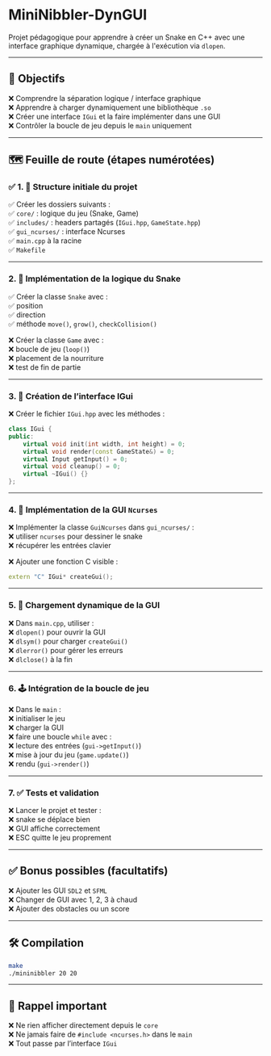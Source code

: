 # MiniNibbler-DynGUI

Projet pédagogique pour apprendre à créer un Snake en C++ avec une interface graphique dynamique, chargée à l'exécution via `dlopen`.

---

## 🎯 Objectifs

❌ Comprendre la séparation logique / interface graphique  
❌ Apprendre à charger dynamiquement une bibliothèque `.so`  
❌ Créer une interface `IGui` et la faire implémenter dans une GUI  
❌ Contrôler la boucle de jeu depuis le `main` uniquement  

---

## 🗺️ Feuille de route (étapes numérotées)

### ✅ 1. 🧱 Structure initiale du projet
✅ Créer les dossiers suivants :  
✅ `core/` : logique du jeu (Snake, Game)  
✅ `includes/` : headers partagés (`IGui.hpp`, `GameState.hpp`)  
✅ `gui_ncurses/` : interface Ncurses  
✅ `main.cpp` à la racine  
✅ `Makefile`  

---

### 2. 🧠 Implémentation de la logique du Snake
✅ Créer la classe `Snake` avec :  
✅ position  
✅ direction  
✅ méthode `move()`, `grow()`, `checkCollision()`  

❌ Créer la classe `Game` avec :  
❌ boucle de jeu (`loop()`)  
❌ placement de la nourriture  
❌ test de fin de partie  

---

### 3. 🧩 Création de l’interface IGui
❌ Créer le fichier `IGui.hpp` avec les méthodes :
```cpp
class IGui {
public:
    virtual void init(int width, int height) = 0;
    virtual void render(const GameState&) = 0;
    virtual Input getInput() = 0;
    virtual void cleanup() = 0;
    virtual ~IGui() {}
};
```

---

### 4. 🎨 Implémentation de la GUI `Ncurses`
❌ Implémenter la classe `GuiNcurses` dans `gui_ncurses/` :  
❌ utiliser `ncurses` pour dessiner le snake  
❌ récupérer les entrées clavier  

❌ Ajouter une fonction C visible :
```cpp
extern "C" IGui* createGui();
```

---

### 5. 🔗 Chargement dynamique de la GUI
❌ Dans `main.cpp`, utiliser :  
❌ `dlopen()` pour ouvrir la GUI  
❌ `dlsym()` pour charger `createGui()`  
❌ `dlerror()` pour gérer les erreurs  
❌ `dlclose()` à la fin  

---

### 6. 🕹️ Intégration de la boucle de jeu
❌ Dans le `main` :  
❌ initialiser le jeu  
❌ charger la GUI  
❌ faire une boucle `while` avec :  
❌ lecture des entrées (`gui->getInput()`)  
❌ mise à jour du jeu (`game.update()`)  
❌ rendu (`gui->render()`)  

---

### 7. ✅ Tests et validation
❌ Lancer le projet et tester :  
❌ snake se déplace bien  
❌ GUI affiche correctement  
❌ ESC quitte le jeu proprement  

---

## ✅ Bonus possibles (facultatifs)

❌ Ajouter les GUI `SDL2` et `SFML`  
❌ Changer de GUI avec 1, 2, 3 à chaud  
❌ Ajouter des obstacles ou un score  

---

## 🛠️ Compilation

```bash
make
./mininibbler 20 20
```

---

## 📌 Rappel important

❌ Ne rien afficher directement depuis le `core`  
❌ Ne jamais faire de `#include <ncurses.h>` dans le `main`  
❌ Tout passe par l’interface `IGui`
